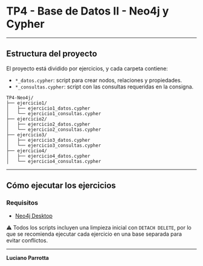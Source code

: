 
# TP4 - Base de Datos II - Neo4j y Cypher

---

## Estructura del proyecto

El proyecto está dividido por ejercicios, y cada carpeta contiene:

- `*_datos.cypher`: script para crear nodos, relaciones y propiedades.
- `*_consultas.cypher`: script con las consultas requeridas en la consigna.

```plaintext
TP4-Neo4j/
├── ejercicio1/
│   ├── ejercicio1_datos.cypher
│   └── ejercicio1_consultas.cypher
├── ejercicio2/
│   ├── ejercicio2_datos.cypher
│   └── ejercicio2_consultas.cypher
├── ejercicio3/
│   ├── ejercicio3_datos.cypher
│   └── ejercicio3_consultas.cypher
├── ejercicio4/
│   ├── ejercicio4_datos.cypher
│   └── ejercicio4_consultas.cypher
```

---

## Cómo ejecutar los ejercicios

### Requisitos

- [Neo4j Desktop](https://neo4j.com/download/)

⚠️ Todos los scripts incluyen una limpieza inicial con `DETACH DELETE`, por lo que se recomienda ejecutar cada ejercicio en una base separada para evitar conflictos.

---

**Luciano Parrotta**

